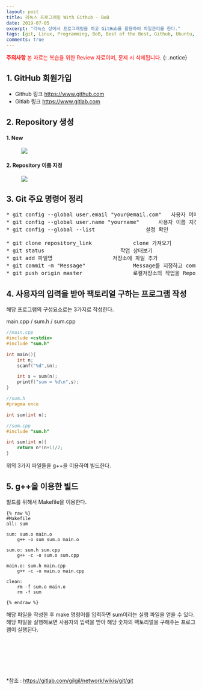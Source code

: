 ```yaml
---
layout: post
title: 리눅스 프로그래밍 With Github - BoB
date: 2019-07-05
excerpt: "리눅스 상에서 프로그래밍을 하고 GitHub를 활용하여 파일관리를 한다."
tags: [git, Linux, Programming, BoB, Best of the Best, Github, Ubuntu, 복습]
comments: true
---
```


<span style="color:red"> **주의사항** 본 자료는 복습을 위한 Review 자료이며, 문제 시 삭제됩니다.</span>
{: .notice}


## 1. GitHub 회원가입

- Github 링크 <https://www.github.com>
- Gitlab 링크 <https://www.gitlab.com>


## 2. Repository 생성

#### 1. New
<figure>
	<a href="http://www.ddforensic.com/image/repo.png">
  <img src="http://www.ddforensic.com/image/repo.png"></a>
</figure>


#### 2. Repository 이름 지정 
<figure>
          <a href="http://www.ddforensic.com/image/repo1.png">
  <img src="http://www.ddforensic.com/image/repo1.png"></a>
</figure>


## 3. Git 주요 명령어 정리
<pre>
* git config --global user.email "your@email.com"	사용자 이메일 지정
* git config --global user.name "yourname"		사용자 이름 지정
* git config --global --list				설정 확인

* git clone repository_link				clone 가져오기
* git status						작업 상태보기
* git add 파일명					저장소에 파일 추가
* git commit -m "Message"				Message를 지정하고 commit
* git push origin master				로컬저장소의 작업을 Repository로 전송
</pre>

## 4. 사용자의 입력을 받아 팩토리얼 구하는 프로그램 작성

해당 프로그램의 구성요소로는 3가지로 작성한다.

main.cpp / sum.h / sum.cpp

~~~c
//main.cpp
#include <cstdio>
#include "sum.h"

int main(){
	int n;
	scanf("%d",&n);

	int s = sum(n);
	printf("sum = %d\n",s);
}

~~~



~~~cpp
//sum.h
#pragma once

int sum(int n);

~~~



~~~cpp
//sum.cpp
#include "sum.h"

int sum(int n){
	return n*(n+1)/2;
}

~~~


위의 3가지 파일들을 g++을 이용하여 빌드한다.


## 5. g++을 이용한 빌드

빌드를 위해서 Makefile을 이용한다.

    {% raw %}
    #Makefile
    all: sum

    sum: sum.o main.o 
    	g++ -o sum sum.o main.o

    sum.o: sum.h sum.cpp
    	g++ -c -o sum.o sum.cpp

    main.o: sum.h main.cpp
    	g++ -c -o main.o main.cpp

    clean: 
    	rm -f sum.o main.o
    	rm -f sum

    {% endraw %}

해당 파일을 작성한 후 make 명령어를 입력하면 sum이라는 실행 파일을 얻을 수 있다.<br>
해당 파일을 실행해보면 사용자의 입력을 받아 해당 숫자의 팩토리얼을 구해주는 프로그램이 실행된다.<br><br><br><br><br><br><br>





*참조 : <https://gitlab.com/gilgil/network/wikis/git/git>


